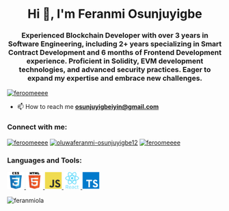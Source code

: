 <h1 align="center">Hi 👋, I'm Feranmi Osunjuyigbe</h1>
<h3 align="center">Experienced Blockchain Developer with over 3 years in Software Engineering, including 2+ years specializing in Smart Contract Development and 6 months of Frontend Development experience. Proficient in Solidity, EVM development technologies, and advanced security practices. Eager to expand my expertise and embrace new challenges.</h3>

<p align="left"> <a href="https://twitter.com/feroomeeee" target="blank"><img src="https://img.shields.io/twitter/follow/feroomeeee?logo=twitter&style=for-the-badge" alt="feroomeeee" /></a> </p>

- 📫 How to reach me **osunjuyigbeiyin@gmail.com**

<h3 align="left">Connect with me:</h3>
<p align="left">
<a href="https://twitter.com/feroomeeee" target="blank"><img align="center" src="https://raw.githubusercontent.com/rahuldkjain/github-profile-readme-generator/master/src/images/icons/Social/twitter.svg" alt="feroomeeee" height="30" width="40" /></a>
<a href="https://linkedin.com/in/oluwaferanmi-osunjuyigbe12" target="blank"><img align="center" src="https://raw.githubusercontent.com/rahuldkjain/github-profile-readme-generator/master/src/images/icons/Social/linked-in-alt.svg" alt="oluwaferanmi-osunjuyigbe12" height="30" width="40" /></a>
<a href="https://instagram.com/feroomeeee" target="blank"><img align="center" src="https://raw.githubusercontent.com/rahuldkjain/github-profile-readme-generator/master/src/images/icons/Social/instagram.svg" alt="feroomeeee" height="30" width="40" /></a>
</p>

<h3 align="left">Languages and Tools:</h3>
<p align="left"> <a href="https://www.w3schools.com/css/" target="_blank" rel="noreferrer"> <img src="https://raw.githubusercontent.com/devicons/devicon/master/icons/css3/css3-original-wordmark.svg" alt="css3" width="40" height="40"/> </a> <a href="https://www.w3.org/html/" target="_blank" rel="noreferrer"> <img src="https://raw.githubusercontent.com/devicons/devicon/master/icons/html5/html5-original-wordmark.svg" alt="html5" width="40" height="40"/> </a> <a href="https://developer.mozilla.org/en-US/docs/Web/JavaScript" target="_blank" rel="noreferrer"> <img src="https://raw.githubusercontent.com/devicons/devicon/master/icons/javascript/javascript-original.svg" alt="javascript" width="40" height="40"/> </a> <a href="https://reactjs.org/" target="_blank" rel="noreferrer"> <img src="https://raw.githubusercontent.com/devicons/devicon/master/icons/react/react-original-wordmark.svg" alt="react" width="40" height="40"/> </a> <a href="https://www.typescriptlang.org/" target="_blank" rel="noreferrer"> <img src="https://raw.githubusercontent.com/devicons/devicon/master/icons/typescript/typescript-original.svg" alt="typescript" width="40" height="40"/> </a> </p>

<p><img align="center" src="https://github-readme-stats.vercel.app/api/top-langs?username=feranmiola&show_icons=true&locale=en&layout=compact" alt="feranmiola" /></p>
